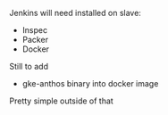 Jenkins will need installed on slave:

* Inspec
* Packer 
* Docker

Still to add

* gke-anthos binary into docker image

Pretty simple outside of that